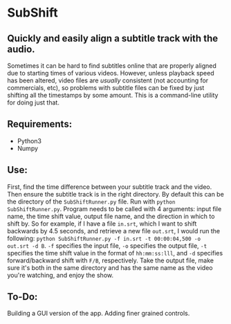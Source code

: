 # SubShift

## Quickly and easily align a subtitle track with the audio.

Sometimes it can be hard to find subtitles online that are properly aligned due to starting times of various videos. However, unless playback speed has been altered, video files are *usually* consistent (not accounting for commercials, etc), so problems with subtitle files can be fixed by just shifting all the timestamps by some amount. This is a command-line utility for doing just that. 

## Requirements:
* Python3
* Numpy

## Use: 

First, find the time difference between your subtitle track and the video. Then ensure the subtitle track is in the right directory. By default this can be the directory of the `SubShiftRunner.py` file. Run with `python SubShiftRunner.py`. Program needs to be called with 4 arguments: input file name, the time shift value, output file name, and the direction in which to shift by. So for example, if I have a file `in.srt`, which I want to shift backwards by 4.5 seconds, and retrieve a new file `out.srt`, I would run the following: `python SubShiftRunner.py -f in.srt -t 00:00:04,500 -o out.srt -d B`. `-f` specifies the input file, `-o` specifies the output file, `-t` specifies the time shift value in the format of `hh:mm:ss:lll`, and `-d` specifies forward/backward shift with `F/B`, respectively. Take the output file, make sure it's both in the same directory and has the same name as the video you're watching, and enjoy the show. 

## To-Do:
Building a GUI version of the app.
Adding finer grained controls. 
